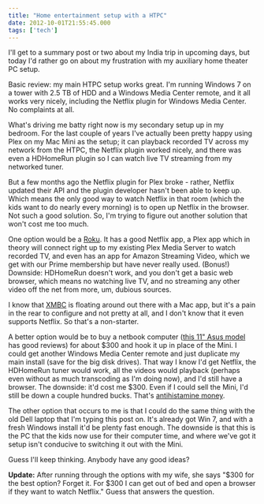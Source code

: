 ```yaml
---
title: "Home entertainment setup with a HTPC"
date: 2012-10-01T21:55:45.000
tags: ['tech']
---
```


I'll get to a summary post or two about my India trip in upcoming days, but today I'd rather go on about my frustration with my auxiliary home theater PC setup.

Basic review: my main HTPC setup works great. I'm running Windows 7 on a tower with 2.5 TB of HDD and a Windows Media Center remote, and it all works very nicely, including the Netflix plugin for Windows Media Center. No complaints at all.

What's driving me batty right now is my secondary setup up in my bedroom. For the last couple of years I've actually been pretty happy using Plex on my Mac Mini as the setup; it can playback recorded TV across my network from the HTPC, the Netflix plugin worked nicely, and there was even a HDHomeRun plugin so I can watch live TV streaming from my networked tuner.

But a few months ago the Netflix plugin for Plex broke - rather, Netflix updated their API and the plugin developer hasn't been able to keep up. Which means the only good way to watch Netflix in that room (which the kids want to do nearly every morning) is to open up Netflix in the browser. Not such a good solution. So, I'm trying to figure out another solution that won't cost me too much.

One option would be a [Roku](http://www.roku.com/). It has a good Netflix app, a Plex app which in theory will connect right up to my existing Plex Media Server to watch recorded TV, and even has an app for Amazon Streaming Video, which we get with our Prime membership but have never really used. (Bonus!) Downside: HDHomeRun doesn't work, and you don't get a basic web browser, which means no watching live TV, and no streaming any other video off the net from more, um, dubious sources.

I know that [XMBC](http://www.xbmc.org) is floating around out there with a Mac app, but it's a pain in the rear to configure and not pretty at all, and I don't know that it even supports Netflix. So that's a non-starter.

A better option would be to buy a netbook computer ([this 11" Asus model](http://www.amazon.com/gp/product/B007Z92SS6/ref=as_li_ss_tl?ie=UTF8&camp=1789&creative=390957&creativeASIN=B007Z92SS6&linkCode=as2&tag=chrishubbs-20) has good reviews) for about $300 and hook it up in place of the Mini. I could get another Windows Media Center remote and just duplicate my main install (save for the big disk drives). That way I know I'd get Netflix, the HDHomeRun tuner would work, all the videos would playback (perhaps even without as much transcoding as I'm doing now), and I'd still have a browser. The downside: it'd cost me $300. Even if I could sell the Mini, I'd still be down a couple hundred bucks. That's [antihistamine money](/12/06/antihistamine-money/).

The other option that occurs to me is that I could do the same thing with the old Dell laptop that I'm typing this post on. It's already got Win 7, and with a fresh Windows install it'd be plenty fast enough. The downside is that this is the PC that the kids now use for their computer time, and where we've got it setup isn't conducive to switching it out with the Mini.

Guess I'll keep thinking. Anybody have any good ideas?

**Update:** After running through the options with my wife, she says "$300 for the best option? Forget it. For $300 I can get out of bed and open a browser if they want to watch Netflix." Guess that answers the question.
